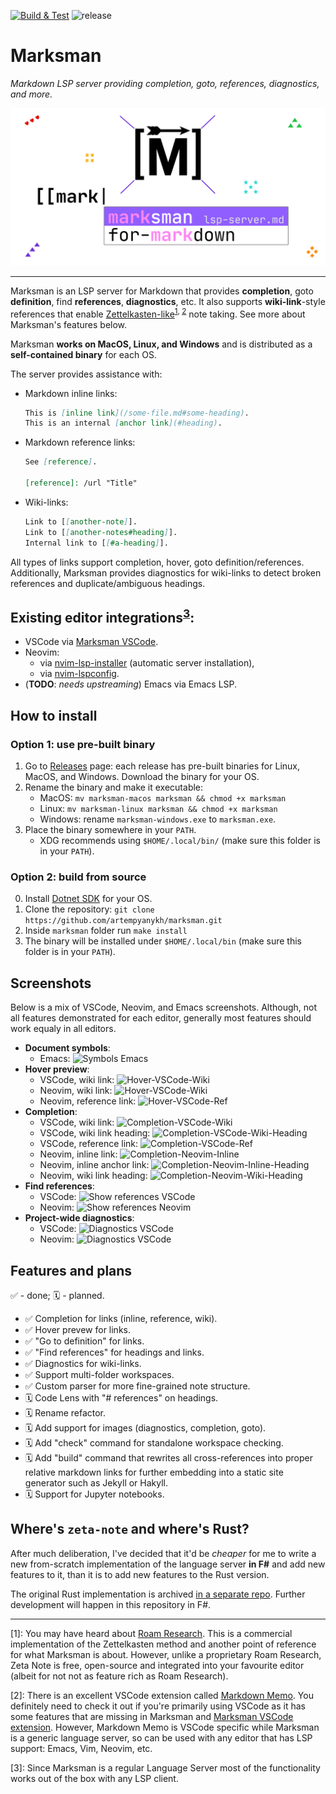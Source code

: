 [![Build & Test](https://github.com/artempyanykh/marksman/actions/workflows/build.yml/badge.svg)](https://github.com/artempyanykh/marksman/actions/workflows/build.yml)
![release](https://img.shields.io/github/v/release/artempyanykh/marksman)

# Marksman

_Markdown LSP server providing completion, goto, references, diagnostics, and more._

![](assets/readme/splash.png)

---

Marksman is an LSP server for Markdown that provides **completion**, goto **definition**, find **references**,
**diagnostics**, etc. It also supports **wiki-link**-style references that enable
[Zettelkasten-like][zettel-wiki]<sup>[1](#fn1), [2](#fn2)</sup> note taking. See more about Marksman's features below.

Marksman **works on MacOS, Linux, and Windows** and is distributed as a **self-contained binary** for each OS.

The server provides assistance with:
* Markdown inline links:
   ```md
   This is [inline link](/some-file.md#some-heading).
   This is an internal [anchor link](#heading).
   ```
* Markdown reference links:
   ```md
   See [reference].

   [reference]: /url "Title"
   ```
* Wiki-links:
   ```md
   Link to [[another-note]].
   Link to [[another-notes#heading]].
   Internal link to [[#a-heading]].
   ```

All types of links support completion, hover, goto definition/references. Additionally, Marksman provides diagnostics
for wiki-links to detect broken references and duplicate/ambiguous headings.

## Existing editor integrations<sup>[3](#fn3)</sup>:

- VSCode via [Marksman VSCode][mn-vscode].
- Neovim:
  - via [nvim-lsp-installer][nvim-marksman-lsp-installer] (automatic server installation),
  - via [nvim-lspconfig][nvim-marksman].
- (**TODO**: _needs upstreaming_) Emacs via Emacs LSP.

## How to install

### Option 1: use pre-built binary

1. Go to [Releases](https://github.com/artempyanykh/marksman/releases) page: each release has pre-built binaries for
   Linux, MacOS, and Windows. Download the binary for your OS.
2. Rename the binary and make it executable:
    * MacOS: `mv marksman-macos marksman && chmod +x marksman`
    * Linux: `mv marksman-linux marksman && chmod +x marksman`
    * Windows: rename `marksman-windows.exe` to `marksman.exe`.
3. Place the binary somewhere in your `PATH`.
    * XDG recommends using `$HOME/.local/bin/` (make sure this folder is in your `PATH`).

### Option 2: build from source

0. Install [Dotnet SDK](https://dotnet.microsoft.com/en-us/download) for your OS.
1. Clone the repository: `git clone https://github.com/artempyanykh/marksman.git`
2. Inside `marksman` folder run `make install`
3. The binary will be installed under `$HOME/.local/bin` (make sure this folder is in your `PATH`).

## Screenshots

Below is a mix of VSCode, Neovim, and Emacs screenshots. Although, not all features demonstrated for each editor,
generally most features should work equaly in all editors.

- **Document symbols**:
  * Emacs:
    ![Symbols Emacs](assets/readme/emacs-doc-symbols.png)
- **Hover preview**:
  * VSCode, wiki link:
    ![Hover-VSCode-Wiki](assets/readme/vsc-wiki-hover.png)
  * Neovim, wiki link:
    ![Hover-VSCode-Wiki](assets/readme/nvim-wiki-hover.png)
  * Neovim, reference link:
    ![Hover-VSCode-Ref](assets/readme/nvim-ref-hover.png)
- **Completion**:
  * VSCode, wiki link:
    ![Completion-VSCode-Wiki](assets/readme/vsc-wiki-compl.png)
  * VSCode, wiki link heading:
    ![Completion-VSCode-Wiki-Heading](assets/readme/vsc-wiki-heading-compl.png)
  * VSCode, reference link:
    ![Completion-VSCode-Ref](assets/readme/vsc-ref-compl.png)
  * Neovim, inline link:
    ![Completion-Neovim-Inline](assets/readme/nvim-inline-link-compl.png)
  * Neovim, inline anchor link:
    ![Completion-Neovim-Inline-Heading](assets/readme/nvim-inline-link-heading-compl.png)
  * Neovim, wiki link heading:
    ![Completion-Neovim-Wiki-Heading](assets/readme/nvim-wiki-heading-compl.png)
- **Find references**:
  * VSCode:
    ![Show references VSCode](assets/readme/vsc-find-references.png)
  * Neovim:
    ![Show references Neovim](assets/readme/nvim-find-references.png)
- **Project-wide diagnostics**:
  * VSCode:
    ![Diagnostics VSCode](assets/readme/vsc-diag.png)
  * Neovim:
    ![Diagnostics VSCode](assets/readme/nvim-diag.png)

## Features and plans

✅ - done; 🗓 - planned.

- ✅ Completion for links (inline, reference, wiki).
- ✅ Hover prevew for links.
- ✅ "Go to definition" for links.
- ✅ "Find references" for headings and links.
- ✅ Diagnostics for wiki-links.
- ✅ Support multi-folder workspaces.
- ✅ Custom parser for more fine-grained note structure.
- 🗓 Code Lens with "# references" on headings.
- 🗓 Rename refactor.
- 🗓 Add support for images (diagnostics, completion, goto).
- 🗓 Add "check" command for standalone workspace checking.
- 🗓 Add "build" command that rewrites all cross-references into proper
  relative markdown links for further embedding into a static site generator
  such as Jekyll or Hakyll.
- 🗓 Support for Jupyter notebooks.

## Where's `zeta-note` and where's Rust?

After much deliberation, I've decided that it'd be _cheaper_ for me to write a new from-scratch implementation of the
language server **in F#** and add new features to it, than it is to add new features to the Rust version.

The original Rust implementation is archived [in a separate repo][original-zn]. Further development will happen in this
repository in F#.

---

<span id="fn1">\[1\]</span>: You may have heard about [Roam Research][roam]. This is a commercial implementation of the
Zettelkasten method and another point of reference for what Marksman is about. However, unlike a proprietary Roam
Research, Zeta Note is free, open-source and integrated into your favourite editor (albeit for not not as feature rich
as Roam Research).

<span id="fn2">\[2\]</span>: There is an excellent VSCode extension called [Markdown Memo][md-memo]. You definitely need
to check it out if you're primarily using VSCode as it has some features that are missing in Marksman and [Marksman
VSCode extension][mn-vscode]. However, Markdown Memo is VSCode specific while Marksman is a generic language server, so
can be used with any editor that has LSP support: Emacs, Vim, Neovim, etc.

<span id="fn3">\[3\]</span>: Since Marksman is a regular Language Server most of the functionality works out of the box
with any LSP client.

[zettel-wiki]: https://en.wikipedia.org/wiki/Zettelkasten

[roam]: https://roamresearch.com

[md-memo]: https://github.com/svsool/vscode-memo

[mn-vscode]: https://github.com/artempyanykh/marksman-vscode

[original-zn]: https://github.com/artempyanykh/zeta-note

[nvim-marksman]: https://github.com/neovim/nvim-lspconfig/blob/master/doc/server_configurations.md#marksman
[nvim-marksman-lsp-installer]: https://github.com/williamboman/nvim-lsp-installer
